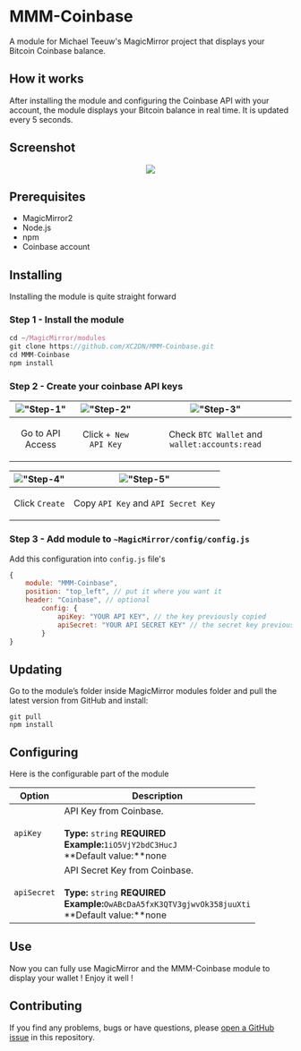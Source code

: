 # MMM-Coinbase
A module for Michael Teeuw's MagicMirror project that displays your Bitcoin Coinbase balance.

## How it works
After installing the module and configuring the Coinbase API with your account, the module displays your Bitcoin balance in real time. It is updated every 5 seconds.

## Screenshot
<p align="center">
  <img src="https://github.com/XC2DN/MMM-Coinbase/blob/master/img/readme/MMM-Coinbase.png">
</p>

## Prerequisites
* MagicMirror2
* Node.js
* npm
* Coinbase account

## Installing
Installing the module is quite straight forward
### Step 1 - Install the module
```javascript
cd ~/MagicMirror/modules
git clone https://github.com/XC2DN/MMM-Coinbase.git
cd MMM-Coinbase
npm install
```
### Step 2 - Create your coinbase API keys
|!["Step-1"](https://github.com/XC2DN/MMM-Coinbase/blob/master/img/readme/Step-1.png "Step-1")|!["Step-2"](https://github.com/XC2DN/MMM-Coinbase/blob/master/img/readme/Step-2.png "Step-2")|!["Step-3"](https://github.com/XC2DN/MMM-Coinbase/blob/master/img/readme/Step-3.png "Step-3")|
|-------------|-------------|-------------|
|<p align="center">Go to API Access</p>|<p align="center">Click `+ New API Key`</p>|<p align="center">Check `BTC Wallet` and `wallet:accounts:read`</p>|

|!["Step-4"](https://github.com/XC2DN/MMM-Coinbase/blob/master/img/readme/Step-4.png "Step-4")|!["Step-5"](https://github.com/XC2DN/MMM-Coinbase/blob/master/img/readme/Step-5.png "Step-5")|
|-------------|-------------|
|<p align="center">Click `Create`</p>|<p align="center">Copy `API Key` and `API Secret Key`</p>|

### Step 3 - Add module to `~MagicMirror/config/config.js`
Add this configuration into `config.js` file's
```javascript
{
    module: "MMM-Coinbase",
    position: "top_left", // put it where you want it
    header: "Coinbase", // optional
        config: {
            apiKey: "YOUR API KEY", // the key previously copied
            apiSecret: "YOUR API SECRET KEY" // the secret key previously copied
        }
}
```
## Updating
Go to the module’s folder inside MagicMirror modules folder and pull the latest version from GitHub and install:
```
git pull
npm install
```
## Configuring
Here is the configurable part of the module

|Option|Description|
|------|-----------|
|`apiKey`|API Key from Coinbase.<br><br>**Type:** `string` **REQUIRED**<br>**Example:**`1iO5VjY2bdC3HucJ`<br>**Default value:**none|
|`apiSecret`|API Secret Key from Coinbase.<br><br>**Type:** `string` **REQUIRED**<br>**Example:**`OwABcDaA5fxK3QTV3gjwvOk358juuXti`<br>**Default value:**none|

## Use
Now you can fully use MagicMirror and the MMM-Coinbase module to display your wallet ! Enjoy it well !

## Contributing
If you find any problems, bugs or have questions, please [open a GitHub issue](https://github.com/Porcinet/MMM-Coinbase/issues) in this repository.
